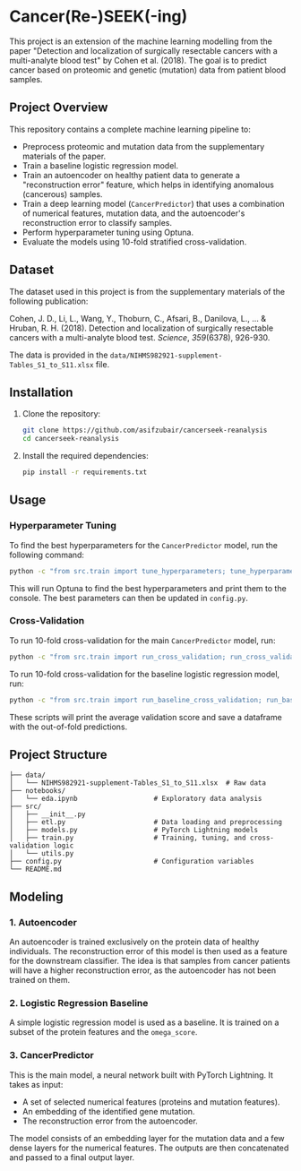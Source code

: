 # Cancer(Re-)SEEK(-ing)

This project is an extension of the machine learning modelling from the paper "Detection and localization of surgically resectable cancers with a multi-analyte blood test" by Cohen et al. (2018). The goal is to predict cancer based on proteomic and genetic (mutation) data from patient blood samples.

## Project Overview

This repository contains a complete machine learning pipeline to:
- Preprocess proteomic and mutation data from the supplementary materials of the paper.
- Train a baseline logistic regression model.
- Train an autoencoder on healthy patient data to generate a "reconstruction error" feature, which helps in identifying anomalous (cancerous) samples.
- Train a deep learning model (`CancerPredictor`) that uses a combination of numerical features, mutation data, and the autoencoder's reconstruction error to classify samples.
- Perform hyperparameter tuning using Optuna.
- Evaluate the models using 10-fold stratified cross-validation.

## Dataset

The dataset used in this project is from the supplementary materials of the following publication:

Cohen, J. D., Li, L., Wang, Y., Thoburn, C., Afsari, B., Danilova, L., ... & Hruban, R. H. (2018). Detection and localization of surgically resectable cancers with a multi-analyte blood test. *Science*, *359*(6378), 926-930.

The data is provided in the `data/NIHMS982921-supplement-Tables_S1_to_S11.xlsx` file.

## Installation

1. Clone the repository:
   ```bash
   git clone https://github.com/asifzubair/cancerseek-reanalysis
   cd cancerseek-reanalysis
   ```
2. Install the required dependencies:
   ```bash
   pip install -r requirements.txt
   ```

## Usage

### Hyperparameter Tuning

To find the best hyperparameters for the `CancerPredictor` model, run the following command:

```bash
python -c "from src.train import tune_hyperparameters; tune_hyperparameters()"
```

This will run Optuna to find the best hyperparameters and print them to the console. The best parameters can then be updated in `config.py`.

### Cross-Validation

To run 10-fold cross-validation for the main `CancerPredictor` model, run:

```bash
python -c "from src.train import run_cross_validation; run_cross_validation()"
```

To run 10-fold cross-validation for the baseline logistic regression model, run:

```bash
python -c "from src.train import run_baseline_cross_validation; run_baseline_cross_validation()"
```

These scripts will print the average validation score and save a dataframe with the out-of-fold predictions.

## Project Structure

```
├── data/
│   └── NIHMS982921-supplement-Tables_S1_to_S11.xlsx  # Raw data
├── notebooks/
│   └── eda.ipynb                   # Exploratory data analysis
├── src/
│   ├── __init__.py
│   ├── etl.py                      # Data loading and preprocessing
│   ├── models.py                   # PyTorch Lightning models
│   ├── train.py                    # Training, tuning, and cross-validation logic
│   └── utils.py
├── config.py                       # Configuration variables
└── README.md                       
```

## Modeling

### 1. Autoencoder

An autoencoder is trained exclusively on the protein data of healthy individuals. The reconstruction error of this model is then used as a feature for the downstream classifier. The idea is that samples from cancer patients will have a higher reconstruction error, as the autoencoder has not been trained on them.

### 2. Logistic Regression Baseline

A simple logistic regression model is used as a baseline. It is trained on a subset of the protein features and the `omega_score`.

### 3. CancerPredictor

This is the main model, a neural network built with PyTorch Lightning. It takes as input:
- A set of selected numerical features (proteins and mutation features).
- An embedding of the identified gene mutation.
- The reconstruction error from the autoencoder.

The model consists of an embedding layer for the mutation data and a few dense layers for the numerical features. The outputs are then concatenated and passed to a final output layer.
